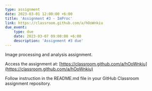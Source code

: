 ```yaml
---
type: assignment
date: 2023-03-01 12:00:00 +6:00
title: 'Assignment #3 - ImProc'
link: https://classroom.github.com/a/hOoWnkiu
due_event: 
    type: due
    date: 2023-03-07 09:00:00 +6:00
    description: 'Assignment #3 due'
---
```

Image processing and analysis assignment.  

Access the assignment at: [https://classroom.github.com/a/hOoWnkiu](https://classroom.github.com/a/hOoWnkiu)  

Follow instruction in the README.md file in your GitHub Classroom assignment repository.

